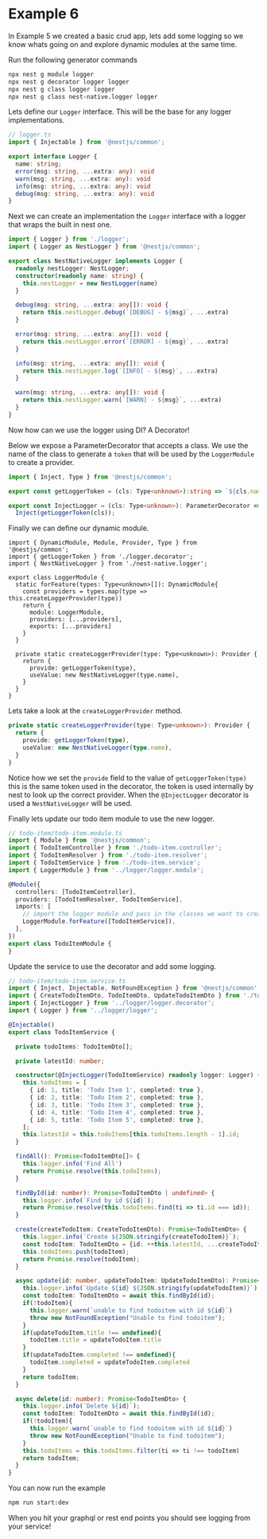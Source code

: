 # Example 6

In Example 5 we created a basic crud app, lets add some logging so we know whats going on and explore dynamic modules at the same time. 

Run the following generator commands 

```sh
npx nest g module logger
npx nest g decorator logger logger
npx nest g class logger logger
npx nest g class nest-native.logger logger
```

Lets define our `Logger` interface. This will be the base for any logger implementations.

```ts
// logger.ts
import { Injectable } from '@nestjs/common';

export interface Logger {
  name: string;
  error(msg: string, ...extra: any): void
  warn(msg: string, ...extra: any): void
  info(msg: string, ...extra: any): void
  debug(msg: string, ...extra: any): void
}
```

Next we can create an implementation the `Logger` interface with a logger that wraps the built in nest one.

```ts
import { Logger } from './logger';
import { Logger as NestLogger } from '@nestjs/common';

export class NestNativeLogger implements Logger {
  readonly nestLogger: NestLogger;
  constructor(readonly name: string) {
    this.nestLogger = new NestLogger(name)
  }

  debug(msg: string, ...extra: any[]): void {
    return this.nestLogger.debug(`[DEBUG] - ${msg}`, ...extra)
  }

  error(msg: string, ...extra: any[]): void {
    return this.nestLogger.error(`[ERROR] - ${msg}`, ...extra)
  }

  info(msg: string, ...extra: any[]): void {
    return this.nestLogger.log(`[INFO] - ${msg}`, ...extra)
  }

  warn(msg: string, ...extra: any[]): void {
    return this.nestLogger.warn(`[WARN] - ${msg}`, ...extra)
  }
}

```

Now how can we use the logger using DI? A Decorator! 

Below we expose a ParameterDecorator that accepts a class. We use the name of the class to generate a `token` that will be used by the `LoggerModule` to create a provider.

```ts
import { Inject, Type } from '@nestjs/common';

export const getLoggerToken = (cls: Type<unknown>):string => `${cls.name}Logger`;

export const InjectLogger = (cls: Type<unknown>): ParameterDecorator =>
  Inject(getLoggerToken(cls));

```

Finally we can define our dynamic module. 

```
import { DynamicModule, Module, Provider, Type } from '@nestjs/common';
import { getLoggerToken } from './logger.decorator';
import { NestNativeLogger } from './nest-native.logger';

export class LoggerModule {
  static forFeature(types: Type<unknown>[]): DynamicModule{
    const providers = types.map(type => this.createLoggerProvider(type))
    return {
      module: LoggerModule,
      providers: [...providers],
      exports: [...providers]
    }
  }

  private static createLoggerProvider(type: Type<unknown>): Provider {
    return {
      provide: getLoggerToken(type),
      useValue: new NestNativeLogger(type.name),
    }
  }
}
```

Lets take a look at the `createLoggerProvider` method. 

```ts
private static createLoggerProvider(type: Type<unknown>): Provider {
  return {
    provide: getLoggerToken(type),
    useValue: new NestNativeLogger(type.name),
  }
}
```

Notice how we set the `provide` field to the value of `getLoggerToken(type)` this is the same token used in the decorator, the token is used internally by nest to look up the correct provider. When the `@InjectLogger` decorator is used a `NestNativeLogger` will be used. 

Finally lets update our todo item module to use the new logger.

```ts
// todo-item/todo-item.module.ts
import { Module } from '@nestjs/common';
import { TodoItemController } from './todo-item.controller';
import { TodoItemResolver } from './todo-item.resolver';
import { TodoItemService } from './todo-item.service';
import { LoggerModule } from '../logger/logger.module';

@Module({
  controllers: [TodoItemController],
  providers: [TodoItemResolver, TodoItemService],
  imports: [
    // import the logger module and pass in the classes we want to create loggers for. 
    LoggerModule.forFeature([TodoItemService]),
  ],
})
export class TodoItemModule {
}

```

Update the service to use the decorator and add some logging. 

```ts
// todo-item/todo-item.service.ts
import { Inject, Injectable, NotFoundException } from '@nestjs/common';
import { CreateTodoItemDto, TodoItemDto, UpdateTodoItemDto } from './todo-item.dto';
import { InjectLogger } from '../logger/logger.decorator';
import { Logger } from '../logger/logger';

@Injectable()
export class TodoItemService {

  private todoItems: TodoItemDto[];

  private latestId: number;

  constructor(@InjectLogger(TodoItemService) readonly logger: Logger) {
    this.todoItems = [
      { id: 1, title: 'Todo Item 1', completed: true },
      { id: 2, title: 'Todo Item 2', completed: true },
      { id: 3, title: 'Todo Item 3', completed: true },
      { id: 4, title: 'Todo Item 4', completed: true },
      { id: 5, title: 'Todo Item 5', completed: true },
    ];
    this.latestId = this.todoItems[this.todoItems.length - 1].id;
  }

  findAll(): Promise<TodoItemDto[]> {
    this.logger.info('Find All')
    return Promise.resolve(this.todoItems);
  }

  findById(id: number): Promise<TodoItemDto | undefined> {
    this.logger.info(`Find by id ${id}`);
    return Promise.resolve(this.todoItems.find(ti => ti.id === id));
  }

  create(createTodoItem: CreateTodoItemDto): Promise<TodoItemDto> {
    this.logger.info(`Create ${JSON.stringify(createTodoItem)}`);
    const todoItem: TodoItemDto = {id: ++this.latestId, ...createTodoItem};
    this.todoItems.push(todoItem);
    return Promise.resolve(todoItem);
  }

  async update(id: number, updateTodoItem: UpdateTodoItemDto): Promise<TodoItemDto> {
    this.logger.info(`Update ${id} ${JSON.stringify(updateTodoItem)}`);
    const todoItem: TodoItemDto = await this.findById(id);
    if(!todoItem){
      this.logger.warn(`unable to find todoitem with id ${id}`)
      throw new NotFoundException("Unable to find todoitem");
    }
    if(updateTodoItem.title !== undefined){
      todoItem.title = updateTodoItem.title
    }
    if(updateTodoItem.completed !== undefined){
      todoItem.completed = updateTodoItem.completed
    }
    return todoItem;
  }

  async delete(id: number): Promise<TodoItemDto> {
    this.logger.info(`Delete ${id}`);
    const todoItem: TodoItemDto = await this.findById(id);
    if(!todoItem){
      this.logger.warn(`unable to find todoitem with id ${id}`)
      throw new NotFoundException("Unable to find todoitem");
    }
    this.todoItems = this.todoItems.filter(ti => ti !== todoItem)
    return todoItem;
  }
}
```

You can now run the example

```sh
npm run start:dev
```

When you hit your graphql or rest end points you should see logging from your service!
